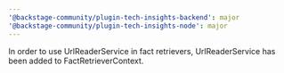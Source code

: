 ```yaml
---
'@backstage-community/plugin-tech-insights-backend': major
'@backstage-community/plugin-tech-insights-node': major
---
```


In order to use UrlReaderService in fact retrievers, UrlReaderService has been added to FactRetrieverContext.
